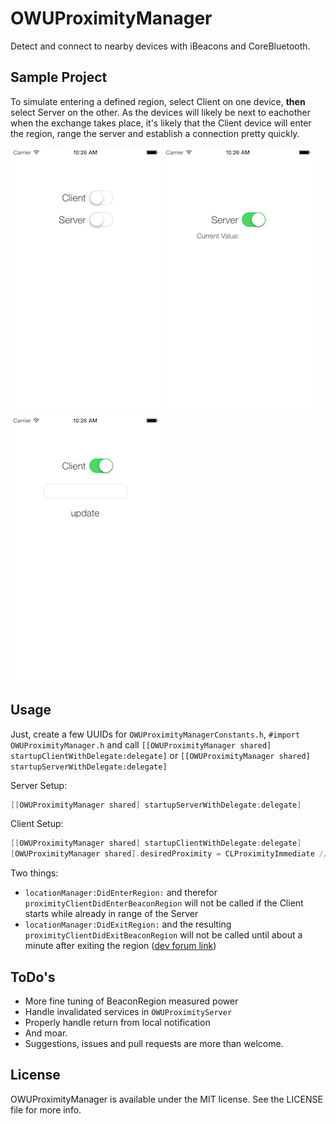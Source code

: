 # OWUProximityManager

Detect and connect to nearby devices with iBeacons and CoreBluetooth.

## Sample Project

To simulate entering a defined region, select Client on one device, **then** select Server on the other. As the devices will likely be next to eachother when the exchange takes place, it's likely that the Client device will enter the region, range the server and establish a connection pretty quickly.

![home](Screenshots/home.png) ![server](Screenshots/server.png) ![client](Screenshots/client.png)

## Usage
Just, create a few UUIDs for `OWUProximityManagerConstants.h`, `#import OWUProximityManager.h` and call `[[OWUProximityManager shared] startupClientWithDelegate:delegate]` or `[[OWUProximityManager shared] startupServerWithDelegate:delegate]` 

Server Setup:
``` objective-c
[[OWUProximityManager shared] startupServerWithDelegate:delegate]
```
Client Setup:
``` objective-c
[[OWUProximityManager shared] startupClientWithDelegate:delegate]
[OWUProximityManager shared].desiredProximity = CLProximityImmediate // defaults to CLProximityNear
```
Two things:
- `locationManager:DidEnterRegion:` and therefor `proximityClientDidEnterBeaconRegion` will not be called if the Client starts while already in range of the Server
- `locationManager:DidExitRegion:` and the resulting `proximityClientDidExitBeaconRegion` will not be called until about a minute after exiting the region ([dev forum link](https://devforums.apple.com/message/898335#898335))

## ToDo's
- More fine tuning of BeaconRegion measured power
- Handle invalidated services in `OWUProximityServer`
- Properly handle return from local notification
- And moar.
- Suggestions, issues and pull requests are more than welcome.

## License
OWUProximityManager is available under the MIT license. See the LICENSE file for more info.
